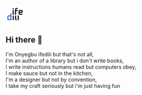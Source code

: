 ![logo](Frame.png)

## Hi there 👋

I'm Onyegbu ifedili but that's not all,  
I'm an author of a library but i don't write books,  
I write instructions humans read but computers obey,  
I make sauce but not in the kitchen,  
I'm a designer but not by convention,  
I take my craft seriously but i'm just having fun
